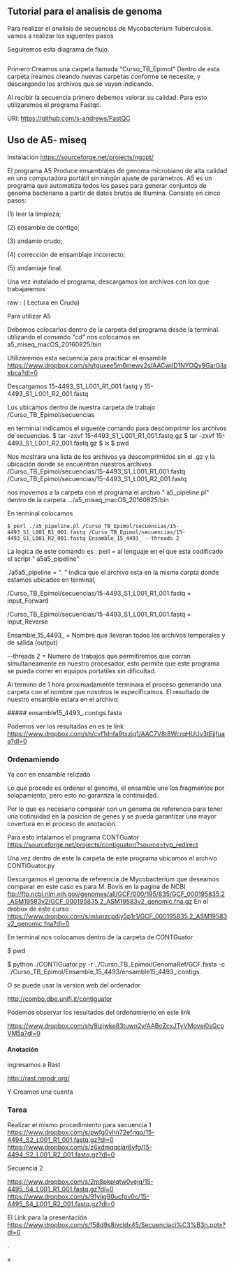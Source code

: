 ## Tutorial para el analisis de genoma

Para realizar el analisis de secuencias de Mycobacterium Tuberculosis. vamos a realizar los siguentes pasos

Seguiremos esta diagrama de flujo.

<img src="/Users/Ricardo/Documents/GitHub/Mycobacterium_WGS/imagen" alt="">

Primero Creamos una carpeta llamada "Curso_TB_Epimol"
Dentro de esta carpeta ireamos creando nuevas carpetas conforme se necesite, y descargando los archivos que se vayan indicando.


Al recibir la secuencia primero debemos valorar su calidad. Para esto utilizaremos el programa Fastqc.

URl:  https://github.com/s-andrews/FastQC

## Uso de A5- miseq

Instalación
 https://sourceforge.net/projects/ngopt/

El programa A5 Produce ensamblajes de genoma microbiano de alta calidad en una computadora portátil sin ningún ajuste de parámetros.
A5 es un programa que automatiza todos los pasos para generar conjuntos de genoma bacteriano a partir de datos brutos de Illumina.
Consiste en cinco pasos:

(1) leer la limpieza;

(2) ensamble de cóntigo;

(3) andamio crudo;

(4) corrección de ensamblaje incorrecto;

(5) andamiaje final.

Una vez instalado el programa,  descargamos los archivos con los que  trabajaremos

raw : ( Lectura en Crudo)

Para utilizar A5

Debemos colocarlos dentro de la carpeta del programa desde la terminal.
utilizando el comando "cd" nos colocamos en a5_miseq_macOS_20160825/bin

Utilizaremos esta secuencia para practicar el ensamble
https://www.dropbox.com/sh/tguxee5m6mewv2s/AACwiID1NYOQy9GarGjlaxbca?dl=0

Descargamos 15-4493_S1_L001_R1_001.fastq y 15-4493_S1_L001_R2_001.fastq

Los ubicamos dentro de nuestra carpeta de trabajo /Curso_TB_Epimol/secuencias

en terminial  indicamos el siguente comando para descomprimir los archivos de secuencias.
  $ tar -zxvf 15-4493_S1_L001_R1_001.fastq.gz
  $ tar -zxvf 15-4493_S1_L001_R2_001.fastq.gz
  $ ls
  $ pwd

Nos mostrara una lista de los archivos ya descomprimidos sin el .gz
y la ubicación donde se encuentran nuestros archivos
/Curso_TB_Epimol/secuencias/15-4493_S1_L001_R1_001.fastq
/Curso_TB_Epimol/secuencias/15-4493_S1_L001_R2_001.fastq

nos movemos a la carpeta con el programa el archvo " a5_pipeline.pl" dentro de la carpeta .../a5_miseq_macOS_20160825/bin

En terminal colocamos

    $ perl ./a5_pipeline.pl /Curso_TB_Epimol/secuencias/15-4493_S1_L001_R1_001.fastq /Curso_TB_Epimol/secuencias/15-4493_S1_L001_R2_001.fastq Ensamble_15_4493_ --threads 2

La logica de este comando es :
   perl = al lenguaje en el que esta codificado el script  " a5a5_pipeline"

  ./a5a5_pipeline =  ". " indica que el archivo esta en la misma carpta donde estamos ubicados en terminal,

  /Curso_TB_Epimol/secuencias/15-4493_S1_L001_R1_001.fastq = input_Forward

  /Curso_TB_Epimol/secuencias/15-4493_S1_L001_R1_001.fastq = input_Reverse

  Ensamble_15_4493_ = Nombre que llevaran todos los archivos temporales y de salida  (output)


  --threads 2  = Numero de trabajos que permitiremos que corran simultaneamente en nuestro procesador, esto permite que este programa se pueda correr en equipos portatiles sin dificultad.

Al termino de 1 hora proximadamente terminara el proceso generando una carpeta con el nombre que nosotros le especificamos.
El resultado de nuestro ensamble estara en el archivo:

##### ensamble15_4493_.contigs.fasta

Podemos ver los resultados en es te link
https://www.dropbox.com/sh/cvf1dnfa9txzjq1/AAC7V8t8WcrqHUUv3tEjjfuaa?dl=0



### Ordenamiendo

Ya con en ensamble relizado

Lo que procede es ordenar el genoma, el ensamble une los fragmentos por solapamiento, pero esto no garantiza la continuidad.

Por lo que es necesario comparar con un genoma de referencia para tener una cotinuidad en la posicion de genes y se pueda garantizar una mayor covertura en el proceso de anotación.

Para esto intalamos el programa CONTGuator
https://sourceforge.net/projects/contiguator/?source=typ_redirect

Una vez dentro de este la carpeta de este programa ubicamos el archivo CONTIGuator.py

Descargamos el genoma de referencia de Mycobacterium que deseamos comparar en este caso es para M. Bovis
  en la pagina de NCBI ftp://ftp.ncbi.nlm.nih.gov/genomes/all/GCF/000/195/835/GCF_000195835.2_ASM19583v2/GCF_000195835.2_ASM19583v2_genomic.fna.gz
  En el drobox de este curso https://www.dropbox.com/s/mlunzcpdiy5p1r1/GCF_000195835.2_ASM19583v2_genomic.fna?dl=0

  En terminal nos colocamos dentro de la carpeta de CONTGuator


  $ pwd



  $ python ./CONTIGuator.py -r ../Curso_TB_Epimol/GenomaRef/GCF.fasta -c  ../Curso_TB_Epimol/Ensamble_15_4493/ensamble15_4493_.contigs.

  O se puede usar la version web del ordenador

  http://combo.dbe.unifi.it/contiguator


  Podemos observar los resultados del ordenamiento en este link

  https://www.dropbox.com/sh/8izjwke83tuwn2y/AABcZcxJTyVMovej0sGcpVM5a?dl=0


  #### Anotación

  ingresamos a Rast

  http://rast.nmpdr.org/

  Y Creamos una cuenta








  ### Tarea

  Realizar el mismo procedimiento  para
secuencia  1
 https://www.dropbox.com/s/pwfg0vhn72efnqo/15-4494_S2_L001_R1_001.fastq.gz?dl=0
 https://www.dropbox.com/s/z6xdmqqciar6yfg/15-4494_S2_L001_R2_001.fastq.gz?dl=0

Secuencia 2

https://www.dropbox.com/s/2m8pkpiqtw0yejq/15-4495_S4_L001_R1_001.fastq.gz?dl=0
https://www.dropbox.com/s/91yijg90ucfpv0c/15-4495_S4_L001_R2_001.fastq.gz?dl=0



El Link para la presentación https://www.dropbox.com/s/f58d9s8ivcldx45/Secuenciaci%C3%B3n.pptx?dl=0







.




x
